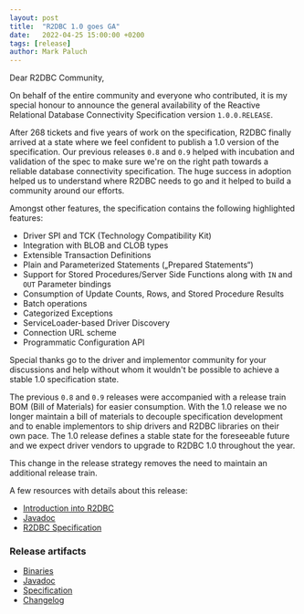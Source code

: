```yaml
---
layout: post
title:  "R2DBC 1.0 goes GA"
date:   2022-04-25 15:00:00 +0200
tags: [release]
author: Mark Paluch
---
```


Dear R2DBC Community,

On behalf of the entire community and everyone who contributed, it is my special honour to announce the general availability of the Reactive Relational Database Connectivity Specification version `1.0.0.RELEASE`.

After 268 tickets and five years of work on the specification, R2DBC finally arrived at a state where we feel confident to publish a 1.0 version of the specification. 
Our previous releases `0.8` and `0.9` helped with incubation and validation of the spec to make sure we're on the right path towards a reliable database connectivity specification.
The huge success in adoption helped us to understand where R2DBC needs to go and it helped to build a community around our efforts. 

Amongst other features, the specification contains the following highlighted features:

* Driver SPI and TCK (Technology Compatibility Kit)
* Integration with BLOB and CLOB types
* Extensible Transaction Definitions
* Plain and Parameterized Statements („Prepared Statements“)
* Support for Stored Procedures/Server Side Functions along with `IN` and `OUT` Parameter bindings
* Consumption of Update Counts, Rows, and Stored Procedure Results
* Batch operations
* Categorized Exceptions
* ServiceLoader-based Driver Discovery
* Connection URL scheme
* Programmatic Configuration API

Special thanks go to the driver and implementor community for your discussions and help without whom it wouldn't be possible to achieve a stable 1.0 specification state.

The previous `0.8` and `0.9` releases were accompanied with a release train BOM (Bill of Materials) for easier consumption. 
With the 1.0 release we no longer maintain a bill of materials to decouple specification development and to enable implementors to ship drivers and R2DBC libraries on their own pace.
The 1.0 release defines a stable state for the foreseeable future and we expect driver vendors to upgrade to R2DBC 1.0 throughout the year. 

This change in the release strategy removes the need to maintain an additional release train.

A few resources with details about this release:

* [Introduction into R2DBC](https://www.youtube.com/watch?v=kKyiLcFFe2E)
* [Javadoc](https://r2dbc.io/spec/1.0.0.RELEASE/api/)
* [R2DBC Specification](https://r2dbc.io/spec/1.0.0.RELEASE/spec/html/)

### Release artifacts

* [Binaries](https://repo1.maven.org/maven2/io/r2dbc/)
* [Javadoc](https://r2dbc.io/spec/1.0.0.RELEASE/api/)
* [Specification](https://r2dbc.io/spec/1.0.0.RELEASE/spec/html/)
* [Changelog](https://r2dbc.io/spec/1.0.0.RELEASE/CHANGELOG.txt)
